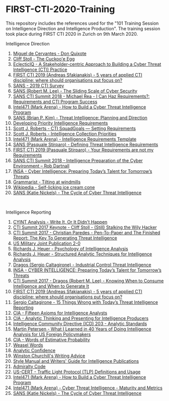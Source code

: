 # FIRST-CTI-2020-Training
This repository includes the references used for the "101 Training Session on Intelligence Direction and Intelligence Production". The  training session took place during FIRST CTI 2020 in Zurich on 9th March 2020.

Intelligence Direction
<ol>
  <li><a href="https://en.wikipedia.org/wiki/Don_Quixote" target="_blank" rel="noopener">Miguel de Cervantes - Don Quixote</a></li>
	<li><a href="https://en.wikipedia.org/wiki/The_Cuckoo%27s_Egg" target="_blank" rel="noopener">Cliff Stoll - The Cuckoo'e Egg</a></li>
	<li><a href="https://www.eclecticiq.com/resources/white-paper-building-cyber-threat-intelligence-practice?submissionGuid=6735f84f-06b8-4cb8-83f5-582baa59ad4a#download" target="_blank" rel="noopener">EclecticIQ - A Stakeholder-centric Approach to Building a Cyber Threat Intelligence (CTI) Practice</a></li>
	<li><a href="https://www.first.org/resources/papers/london2019/Andreas_Sfakianakis_FIRST_CTI_2019_v2.0.pdf" target="_blank" rel="noopener">FIRST CTI 2019 (Andreas Sfakianakis) - 5 years of applied CTI discipline: where should organisations put focus on?</a></li>
	<li><a href="https://www.sans.org/reading-room/whitepapers/analyst/evolution-cyber-threat-intelligence-cti-2019-cti-survey-38790" target="_blank" rel="noopener"> SANS - 2019 CTI Survey</a></li>
  <li><a href="https://www.sans.org/reading-room/whitepapers/ActiveDefense/sliding-scale-cyber-security-36240" target="_blank" rel="noopener">SANS (Robert M. Lee) - The Sliding Scale of Cyber Security</a></li>
	<li><a href="https://www.youtube.com/watch?v=Aqo3IcVQs_M" target="_blank" rel="noopener">SANS CTI Summit 2018 - Michael Rea - I Can Haz Requirements?: Requirements and CTI Program Success</a></li>
	<li><a href="https://www.slideshare.net/MarkArena/how-to-build-a-cyber-threat-intelligence-program" target="_blank" rel="noopener">Intel471 (Mark Arena) - How to Build a Cyber Threat Intelligence Program</a></li>
	<li><a href="https://www.sans.org/reading-room/whitepapers/threatintelligence/threat-intelligence-planning-direction-36857" target="_blank" rel="noopener">SANS (Brian P. Kim) - Threat Intelligence: Planning and Direction</a></li>
	<li><a href="https://fas.org/irp/doddir/army/fm34-2/Appd.htm" target="_blank" rel="noopener">Developing Priority Intelligence Requirements</a></li>
	<li><a href="https://medium.com/@sroberts/cti-squadgoals-setting-requirements-41bcb63db918" target="_blank" rel="noopener">Scott J. Roberts - CTI SquadGoals — Setting Requirements</a></li>
	<li><a href="https://medium.com/@sroberts/intelligence-collection-priorities-a80fa3ed73cd" target="_blank" rel="noopener">Scott J. Roberts - Intelligence Collection Priorities</a></li>
	<li><a href="https://www.dropbox.com/s/rtisz5zdy5sl1w1/ACSC-Reqs.xlsx" target="_blank" rel="noopener">Intel471 (Mark Arena) - Intelligence Requirements Template</a></li>
	<li><a href="https://isc.sans.edu/forums/diary/Defining+Threat+Intelligence+Requirements/21519/" target="_blank" rel="noopener">SANS (Pasquale Stirparo) - Defining Threat Intelligence Requirements</a></li>
  <li><a href="https://www.first.org/events/symposium/london2019/program#pYour-Requirements-are-not-my-Requirements" target="_blank" rel="noopener">FIRST CTI 2019 (Pasquale Stirparo) - Your Requirements are not my Requirements</a></li>
  <li><a href="https://www.youtube.com/watch?v=3bXr-CF9NBI" target="_blank" rel="noopener">SANS CTI Summit 2018 - Intelligence Preparation of the Cyber Environment – Rob Dartnall</a></li>
  <li><a href="https://www.insaonline.org/wp-content/uploads/2017/04/INSA_Cyber_Intel_PrepTalent.pdf" target="_blank" rel="noopener">INSA - Cyber Intelligence: Preparing Today’s Talent for Tomorrow’s Threats</a></li>
<li><a href="https://grammarist.com/idiom/tilting-at-windmills/" target="_blank" rel="noopener">Grammarist - Tilting at windmills</a></li>
<li><a href="https://en.wikipedia.org/wiki/Self-licking_ice_cream_cone" target="_blank" rel="noopener">Wikipedia - Self-licking ice cream cone</a></li>
<li><a href="https://www.sans.org/webcasts/cycle-cyber-threat-intelligence-111570" target="_blank" rel="noopener">SANS (Katie Nickels) - The Cycle of Cyber Threat Intelligence</a></li>
</ol>
 
 
Intelligence Reporting
<ol>
<li><a href="http://www.cyintanalysis.com/write-it-or-it-didnt-happen/" target="_blank" rel="noopener">CYINT Analysis - Write It, Or It Didn't Happen</a></li>
<li><a href="https://www.youtube.com/watch?v=1h7rLHNXio8" target="_blank" rel="noopener">CTI Summit 2017 Keynote - Cliff Stoll - (Still) Stalking the Wily Hacker</a></li>
<li><a href="https://www.youtube.com/watch?v=XEmksbsrnv8" target="_blank" rel="noopener">CTI Summit 2017 - Christian Paredes - Pen-To-Paper and The Finished Report: The Key To Generating Threat Intelligence</a></li>
<li><a href="http://www.jcs.mil/Portals/36/Documents/Doctrine/pubs/jp2_0.pdf" target="_blank" rel="noopener">US Military Joint Publication 2-0</a></li>
<li><a href="https://www.cia.gov/library/center-for-the-study-of-intelligence/csi-publications/books-and-monographs/psychology-of-intelligence-analysis/PsychofIntelNew.pdf" target="_blank" rel="noopener">Richards J. Heuer - Psychology of Intelligence Analysis</a></li>
<li><a href="https://www.amazon.com/Structured-Analytic-Techniques-Intelligence-Analysis/dp/1452241511/" target="_blank" rel="noopener">Richards J. Heuer - Structured Analytic Techniques for Intelligence Analysis</a></li>
<li><a href="https://ics-cert.us-cert.gov/sites/default/files/ICSJWG-Archive/QNL_DEC_17/Dragos_ICS%20Threat%20Intelligence%20Whitepaper%20-%20Article_S508NC.pdf" target="_blank" rel="noopener">Dragos (Sergio Caltagirone) - Industrial Control Threat Intelligence</a></li>
<li><a href="https://www.insaonline.org/wp-content/uploads/2017/04/INSA_Cyber_Intel_PrepTalent.pdf" target="_blank" rel="noopener">INSA - CYBER INTELLIGENCE: Preparing Today’s Talent for Tomorrow’s Threats</a></li>
<li><a href="https://www.youtube.com/watch?v=cW7Z9Vqsgk0" target="_blank" rel="noopener">CTI Summit 2017 - Dragos (Robert M. Lee) - Knowing When to Consume Intelligence and When to Generate It</a></li>
<li><a href="https://www.first.org/resources/papers/london2019/Andreas_Sfakianakis_FIRST_CTI_2019_v2.0.pdf" target="_blank" rel="noopener">FIRST CTI 2019 (Andreas Sfakianakis) - 5 years of applied CTI discipline: where should organisations put focus on?</a></li>
<li><a href="http://www.activeresponse.org/15-things-wrong-with-todays-threat-intelligence-reporting/" target="_blank" rel="noopener">Sergio Caltagirone - 15 Things Wrong with Today’s Threat Intelligence Reporting</a></li>
<li><a href="https://www.cia.gov/library/center-for-the-study-of-intelligence/csi-publications/csi-studies/studies/97unclass/axioms.html" target="_blank" rel="noopener">CIA - Fifteen Axioms for Intelligence Analysts</a></li>
<li><a href="https://cdn.ymaws.com/www.scip.org/resource/resmgr/White_Papers/Analytic-Thinking-CIA.pdf" target="_blank" rel="noopener">CIA - Analytic Thinking and Presenting for Intelligence Producers</a></li>
<li><a href="https://fas.org/irp/dni/icd/icd-203.pdf" target="_blank" rel="noopener">Intelligence Community Directive (ICD) 203 - Analytic Standards</a></li>
<li><a href="https://www.cia.gov/library/center-for-the-study-of-intelligence/csi-publications/csi-studies/studies/vol.-55-no.-1/pdfs/CleanedPetersen-What%20I%20Learned-20Apr2011.pdf" target="_blank" rel="noopener">Martin Petersen - What I Learned in 40 Years of Doing Intelligence Analysis for US Foreign Policymakers</a></li>
<li><a href="https://www.cia.gov/library/center-for-the-study-of-intelligence/csi-publications/books-and-monographs/sherman-kent-and-the-board-of-national-estimates-collected-essays/6words.html" target="_blank" rel="noopener">CIA - Words of Estimative Probability</a></li>
<li><a href="https://en.wikipedia.org/wiki/Weasel_word" target="_blank" rel="noopener">Weasel Words</a></li>
<li><a href="http://Analytic confidence" target="_blank" rel="noopener">Analytic Confidence</a></li>
<li><a href="https://twitter.com/cabinetofficeuk/status/803941969630269440/photo/1" target="_blank" rel="noopener">Winston Churchill's Writing Advice</a></li>
<li><a href="https://fas.org/irp/cia/product/style.pdf" target="_blank" rel="noopener">Style Manual and Writers' Guide for Intelligence Publications</a></li>
<li><a href="https://en.wikipedia.org/wiki/Admiralty_code" target="_blank" rel="noopener">Admiralty Code</a></li>
<li><a href="https://www.us-cert.gov/tlp" target="_blank" rel="noopener">US-CERT - Traffic Light Protocol (TLP) Definitions and Usage</a></li>
<li><a href="https://www.slideshare.net/MarkArena/how-to-build-a-cyber-threat-intelligence-program" target="_blank" rel="noopener">Intel471 (Mark Arena) - How to Build a Cyber Threat Intelligence Program</a></li>
<li><a href="https://www.sans.org/summit-archives/file/summit-archive-1492183163.pdf" target="_blank" rel="noopener">Intel471 (Mark Arena) - Cyber Threat Intelligence - Maturity and Metrics</a></li>
<li><a href="https://www.sans.org/webcasts/cycle-cyber-threat-intelligence-111570" target="_blank" rel="noopener">SANS (Katie Nickels) - The Cycle of Cyber Threat Intelligence</a></li>
</ol>

